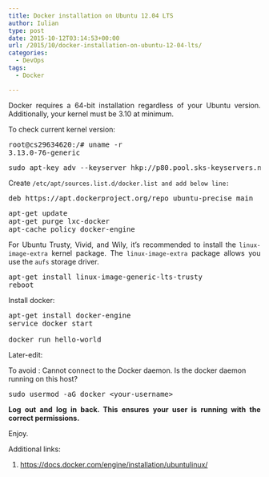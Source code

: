 ```yaml
---
title: Docker installation on Ubuntu 12.04 LTS
author: Iulian
type: post
date: 2015-10-12T03:14:53+00:00
url: /2015/10/docker-installation-on-ubuntu-12-04-lts/
categories:
  - DevOps
tags:
  - Docker

---
```

<p style="text-align: justify;">
  Docker requires a 64-bit installation regardless of your Ubuntu version. Additionally, your kernel must be 3.10 at minimum.
</p>

<p style="text-align: justify;">
  To check current kernel version:
</p>

<pre class="lang:sh decode:true ">root@cs29634620:/# uname -r
3.13.0-76-generic
</pre>

<pre class="lang:sh decode:true">sudo apt-key adv --keyserver hkp://p80.pool.sks-keyservers.net:80 --recv-keys 58118E89F3A912897C070ADBF76221572C52609D</pre>

Create `/etc/apt/sources.list.d/docker.list and add below line:`

<pre class="lang:sh decode:true ">deb https://apt.dockerproject.org/repo ubuntu-precise main</pre>

<pre class="lang:sh decode:true">apt-get update
apt-get purge lxc-docker
apt-cache policy docker-engine</pre>

<p style="text-align: justify;">
  For Ubuntu Trusty, Vivid, and Wily, it’s recommended to install the <code>linux-image-extra</code> kernel package. The <code>linux-image-extra</code> package allows you use the <code>aufs</code> storage driver.
</p>

<pre class="lang:sh decode:true">apt-get install linux-image-generic-lts-trusty
reboot</pre>

Install docker:

<pre class="lang:sh decode:true ">apt-get install docker-engine
service docker start

docker run hello-world</pre>

Later-edit:

To avoid : Cannot connect to the Docker daemon. Is the docker daemon running on this host?

<pre class="lang:sh decode:true ">sudo usermod -aG docker &lt;your-username&gt;</pre>

<p style="text-align: justify;">
  <strong>Log out and log in back. This ensures your user is running with the correct permissions.</strong>
</p>

Enjoy.

Additional links:

  1. <a href="https://docs.docker.com/engine/installation/ubuntulinux/" target="_blank">https://docs.docker.com/engine/installation/ubuntulinux/</a>

<p style="text-align: justify;">